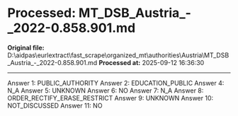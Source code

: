 # Processed: MT_DSB_Austria_-_2022-0.858.901.md

**Original file:** D:\aidpas\eurlextract\fast_scrape\organized_mt\authorities\Austria\MT_DSB_Austria_-_2022-0.858.901.md
**Processed at:** 2025-09-12 16:36:30

---

Answer 1: PUBLIC_AUTHORITY
Answer 2: EDUCATION_PUBLIC
Answer 4: N_A
Answer 5: UNKNOWN
Answer 6: NO
Answer 7: N_A
Answer 8: ORDER_RECTIFY_ERASE_RESTRICT
Answer 9: UNKNOWN
Answer 10: NOT_DISCUSSED
Answer 11: NO